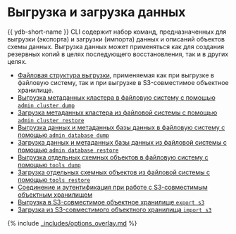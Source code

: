 # Выгрузка и загрузка данных

{{ ydb-short-name }} CLI содержит набор команд, предназначенных для выгрузки (экспорта) и загрузки (импорта) данных и описаний объектов схемы данных. Выгрузка данных может применяться как для создания резервных копий в целях последующего восстановления, так и в других целях.

- [Файловая структура выгрузки](../file-structure.md), применяемая как при выгрузке в файловую систему, так и при выгрузке в S3-совместимое объектное хранилище.
- [Выгрузка метаданных кластера в файловую систему с помощью `admin cluster dump`](../tools-dump.md#cluster)
- [Загрузка метаданных кластера из файловой системы с помощью `admin cluster restore`](../tools-restore.md#cluster)
- [Выгрузка данных и метаданных базы данных в файловую систему с помощью `admin database dump`](../tools-dump.md#db)
- [Загрузка данных и метаданных базы данных из файловой системы с помощью `admin database restore`](../tools-restore.md#db)
- [Выгрузка отдельных схемных объектов в файловую систему с помощью `tools dump`](../tools-dump.md#schema-objects)
- [Загрузка отдельных схемных объектов из файловой системы с помощью `tools restore`](../tools-restore.md#schema-objects)
- [Соединение и аутентификация при работе с S3-совместимым объектным хранилищем](../auth-s3.md)
- [Выгрузка в S3-совместимое объектное хранилище `export s3`](../export-s3.md)
- [Загрузка из S3-совместимого объектного хранилища `import s3`](../import-s3.md)

{% include [_includes/options_overlay.md](options_overlay.md) %}
